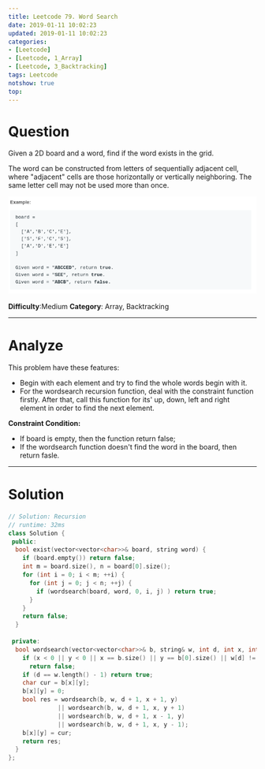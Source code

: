 ```yaml
---
title: Leetcode 79. Word Search
date: 2019-01-11 10:02:23
updated: 2019-01-11 10:02:23
categories: 
- [Leetcode]
- [Leetcode, 1_Array]
- [Leetcode, 3_Backtracking]
tags: Leetcode
notshow: true
top:
---
```


# Question

Given a 2D board and a word, find if the word exists in the grid.

The word can be constructed from letters of sequentially adjacent cell, where "adjacent" cells are those horizontally or vertically neighboring. The same letter cell may not be used more than once.

![](/images/in-post/2019-01-11-Leetcode-79-Word-Search/2019-01-11-10-15-35.png)

**Difficulty**:Medium
**Category**: Array, Backtracking

<!-- more -->

------------

# Analyze

This problem have these features:

- Begin with each element and try to find the whole words begin with it.
- For the wordsearch recursion function, deal with the constraint function firstly. After that, call this function for its' up, down, left and right element in order to find the next element.

**Constraint Condition:**

- If board is empty, then the function return false;
- If the wordsearch function doesn't find the word in the board, then return fasle.

------------

# Solution

```cpp
// Solution: Recursion
// runtime: 32ms
class Solution {
 public:
  bool exist(vector<vector<char>>& board, string word) {
    if (board.empty()) return false;
    int m = board.size(), n = board[0].size();
    for (int i = 0; i < m; ++i) {
      for (int j = 0; j < n; ++j) {
        if (wordsearch(board, word, 0, i, j) ) return true;
      }
    }
    return false;
  }

 private:
  bool wordsearch(vector<vector<char>>& b, string& w, int d, int x, int y) { 
    if (x < 0 || y < 0 || x == b.size() || y == b[0].size() || w[d] != b[x][y])
      return false;
    if (d == w.length() - 1) return true;
    char cur = b[x][y];
    b[x][y] = 0;
    bool res = wordsearch(b, w, d + 1, x + 1, y) 
              || wordsearch(b, w, d + 1, x, y + 1) 
              || wordsearch(b, w, d + 1, x - 1, y) 
              || wordsearch(b, w, d + 1, x, y - 1);
    b[x][y] = cur;
    return res;
  }
};
```